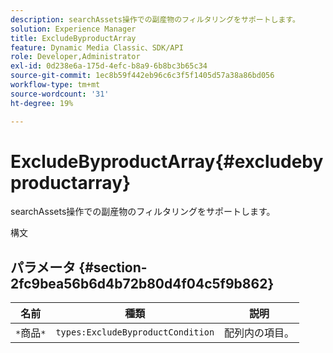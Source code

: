 ```yaml
---
description: searchAssets操作での副産物のフィルタリングをサポートします。
solution: Experience Manager
title: ExcludeByproductArray
feature: Dynamic Media Classic、SDK/API
role: Developer,Administrator
exl-id: 0d238e6a-175d-4efc-b8a9-6b8bc3b65c34
source-git-commit: 1ec8b59f442eb96c6c3f5f1405d57a38a86bd056
workflow-type: tm+mt
source-wordcount: '31'
ht-degree: 19%

---
```


# ExcludeByproductArray{#excludebyproductarray}

searchAssets操作での副産物のフィルタリングをサポートします。

構文

## パラメータ {#section-2fc9bea56b6d4b72b80d4f04c5f9b862}

| 名前 | 種類 | 説明 |
|---|---|---|
| `*`商品`*` | `types:ExcludeByproductCondition` | 配列内の項目。 |
